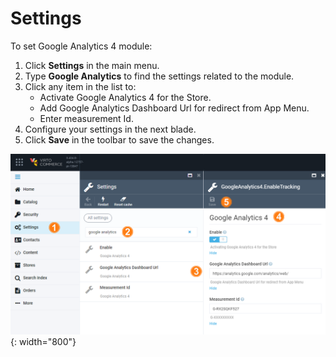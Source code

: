 # Settings

To set Google Analytics 4 module:

1. Click **Settings** in the main menu.
1. Type **Google Analytics** to find the settings related to the module.
1. Click any item in the list to:
    * Activate Google Analytics 4 for the Store.
    * Add Google Analytics Dashboard Url for redirect from App Menu.
    * Enter measurement Id.
1. Configure your settings in the next blade.
1. Click **Save** in the toolbar to save the changes.

![Settings](../media/ga-settings.png){: width="800"}
